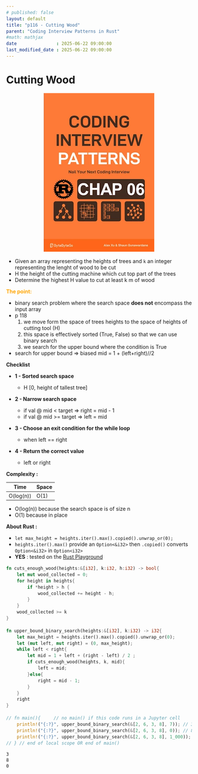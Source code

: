 ```yaml
---
# published: false
layout: default
title: "p116 - Cutting Wood"
parent: "Coding Interview Patterns in Rust"
#math: mathjax
date               : 2025-06-22 09:00:00
last_modified_date : 2025-06-22 09:00:00
---
```


# Cutting Wood

<div align="center">
<img src="../assets/chap_06.webp" alt="" width="300" loading="lazy"/>
</div>

* Given an array representing the heights of trees and ``k`` an integer representing the lenght of wood to be cut
* H the height of the cutting machine which cut top part of the trees  
* Determine the highest H value to cut at least k m of wood


<span style="color:orange"><b>The point:</b></span>

* binary search problem where the search space **does not** encompass the input array
* p 118  
    1. we move form the space of trees heights to the space of heights of cutting tool (H) 
    1. this space is effectively sorted (True, False) so that we can use binary search
    1. we search for the upper bound where the condition is True
* search for upper bound => biased mid = 1 + (left+right)//2



**Checklist**

* **1 - Sorted search space**
    * H [0, height of tallest tree]

* **2 - Narrow search space**
    * if val @ mid < target => right = mid - 1
    * if val @ mid >= target => left = mid 
* **3 - Choose an exit condition for the while loop**
    * when left == right
* **4 - Return the correct value**
    * left or right


**Complexity :**

| Time | Space |
|------|-------|
| O(log(n)) | O(1)  |

* O(log(n)) because the search space is of size n
* O(1) because in place 





**About Rust :**
* `let max_height = heights.iter().max().copied().unwrap_or(0); `
* `heights.iter().max()` provide an `Option<&i32>` then `.copied()` converts `Option<&i32>` in `Option<i32>`
* **YES** : tested on the [Rust Playground](https://play.rust-lang.org/)




<!-- <span style="color:red"><b>TODO : </b></span> 
* Add comments in the source code        
 -->

<!-- * <span style="color:lime"><b>Preferred solution?</b></span>      -->



```rust
fn cuts_enough_wood(heights:&[i32], k:i32, h:i32) -> bool{
    let mut wood_collected = 0;
    for height in heights{
        if *height > h {
            wood_collected += height - h;
        }
    }
    wood_collected >= k
}

fn upper_bound_binary_search(heights:&[i32], k:i32) -> i32{
    let max_height = heights.iter().max().copied().unwrap_or(0); 
    let (mut left, mut right) = (0, max_height);
    while left < right{
        let mid = 1 + left + (right - left) / 2 ;
        if cuts_enough_wood(heights, k, mid){
            left = mid;
        }else{
            right = mid - 1;
        }    
    }    
    right 
}

// fn main(){     // no main() if this code runs in a Jupyter cell 
    println!("{:?}", upper_bound_binary_search(&[2, 6, 3, 8], 7)); // 3
    println!("{:?}", upper_bound_binary_search(&[2, 6, 3, 8], 0)); // 8
    println!("{:?}", upper_bound_binary_search(&[2, 6, 3, 8], 1_000)); // 0
// } // end of local scope OR end of main()       

```

    3
    8
    0

